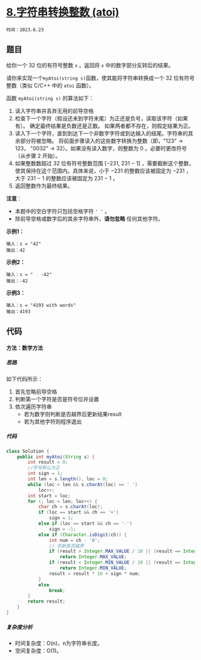 # [8.字符串转换整数 (atoi)](https://leetcode.cn/problems/string-to-integer-atoi/)

`时间：2023.6.23`

## 题目

给你一个 32 位的有符号整数 `x` ，返回将 `x` 中的数字部分反转后的结果。

请你来实现一个`myAtoi(string s)`函数，使其能将字符串转换成一个 32 位有符号整数（类似 C/C++ 中的 `atoi` 函数）。

函数 `myAtoi(string s)` 的算法如下：

1. 读入字符串并丢弃无用的前导空格
2. 检查下一个字符（假设还未到字符末尾）为正还是负号，读取该字符（如果有）。 确定最终结果是负数还是正数。 如果两者都不存在，则假定结果为正。
3. 读入下一个字符，直到到达下一个非数字字符或到达输入的结尾。字符串的其余部分将被忽略。
   将前面步骤读入的这些数字转换为整数（即，"123" -> 123， "0032" -> 32）。如果没有读入数字，则整数为 0 。必要时更改符号（从步骤 2 开始）。
4. 如果整数数超过 32 位有符号整数范围 [−231,  231 − 1] ，需要截断这个整数，使其保持在这个范围内。具体来说，小于 −231 的整数应该被固定为 −231 ，大于 231 − 1 的整数应该被固定为 231 − 1 。
5. 返回整数作为最终结果。

**注意**：

- 本题中的空白字符只包括空格字符 `' '` 。
- 除前导空格或数字后的其余字符串外，**请勿忽略** 任何其他字符。

**示例1：**

```
输入：s = "42"
输出：42
```

**示例2：**

```
输入：s = "   -42"
输出：-42
```

**示例3：**

```
输入：s = "4193 with words"
输出：4193
```

## 代码

#### 方法：数学方法

##### 思路

如下代码所示：

1. 首先忽略前导空格
2. 判断第一个字符是否是符号位并设置
3. 依次遍历字符串
   - 若为数字则判断是否越界后更新结果result
   - 若为其他字符则程序退出

##### 代码

```java
class Solution {
    public int myAtoi(String s) {
        int result = 0;
        //符号默认为正
        int sign = 1;
        int len = s.length(), loc = 0;
        while (loc < len && s.charAt(loc) == ' ')
            loc++;
        int start = loc;
        for (; loc < len; loc++) {
            char ch = s.charAt(loc);
            if (loc == start && ch == '+')
                sign = 1;
            else if (loc == start && ch == '-')
                sign = -1;
            else if (Character.isDigit(ch)) {
                int num = ch - '0';
                // 判断是否越界
                if (result > Integer.MAX_VALUE / 10 || (result == Integer.MAX_VALUE / 10 && num > Integer.MAX_VALUE % 10))
                    return Integer.MAX_VALUE;
                if (result < Integer.MIN_VALUE / 10 || (result == Integer.MIN_VALUE / 10 && -num < Integer.MIN_VALUE % 10))
                    return Integer.MIN_VALUE;
                result = result * 10 + sign * num;
            }
            else
                break;
        }
        return result;
    }
}
```

##### 复杂度分析

- 时间复杂度：O(n)，n为字符串长度。
- 空间复杂度：O(1)。
